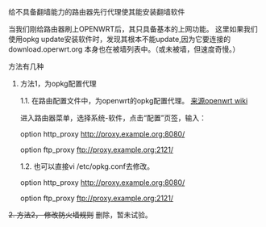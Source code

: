 给不具备翻墙能力的路由器先行代理使其能安装翻墙软件

当我们刚给路由器刷上OPENWRT后，其只具备基本的上网功能。 这里如果我们使用opkg update安装软件时，发现其根本不能update,因为它要连接的download.operwrt.org 本身也在被墙列表中。（或未被墙，但速度奇慢。）

方法有几种

1. 方法1，为opkg配置代理

    1.1. 在路由配置文件中，为openwrt的opkg配置代理。 [来源openwrt wiki](https://wiki.openwrt.org/zh-cn/doc/techref/opkg)

    进入路由器菜单，选择系统-软件，点击“配置”页签，输入：

     option http_proxy http://proxy.example.org:8080/

     option ftp_proxy ftp://proxy.example.org:2121/ 

    1.2.  也可以直接vi /etc/opkg.conf去修改。

    option http_proxy http://proxy.example.org:8080/

    option ftp_proxy ftp://proxy.example.org:2121/     

~~2. 方法2， 修改防火墙规则~~ 删除，暂未试验。




